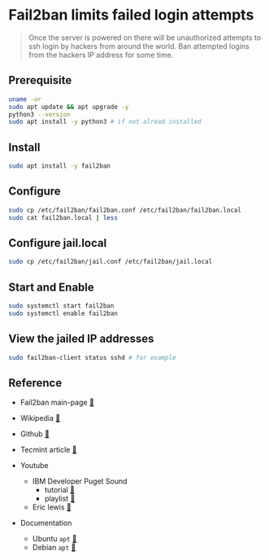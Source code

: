 # Fail2ban limits failed login attempts

> Once the server is powered on there will be
> unauthorized attempts to ssh login by hackers
> from around the world. Ban attempted logins
> from the hackers IP address for some time.

## Prerequisite
```bash
uname -or
sudo apt update && apt upgrade -y
python3 --version
sudo apt install -y python3 # if not alread installed
```

## Install
```bash
sudo apt install -y fail2ban
```

## Configure
```bash
sudo cp /etc/fail2ban/fail2ban.conf /etc/fail2ban/fail2ban.local
sudo cat fail2ban.local | less
```

## Configure jail.local
```bash
sudo cp /etc/fail2ban/jail.conf /etc/fail2ban/jail.local
```

## Start and Enable
```bash
sudo systemctl start fail2ban
sudo systemctl enable fail2ban
```

## View the jailed IP addresses
```bash
sudo fail2ban-client status sshd # for example
```

## Reference

* Fail2ban main-page [:link:](https://www.fail2ban.org/wiki/index.php/Main_Page)
* Wikipedia [:link:](https://en.wikipedia.org/wiki/Fail2ban)
* Github [:link:](https://github.com/fail2ban/fail2ban)
* Tecmint article [:link:](https://www.tecmint.com/use-fail2ban-to-secure-linux-server/)

* Youtube
  - IBM Developer Puget Sound 
    * tutorial [:link:]()
    * playlist [:link:](https://www.youtube.com/playlist?list=PL-j7VyctKguuCO8WkzaYauh4NosbtGLC_)
  - Eric lewis [:link:](https://youtu.be/Sm5XlFxWqdo)

* Documentation
  - Ubuntu `apt` [:link:](https://help.ubuntu.com/lts/serverguide/apt.html)
  - Debian `apt` [:link:](https://www.debian.org/doc/manuals/debian-handbook/sect.apt-get.en.html)
